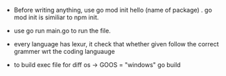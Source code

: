 - Before writing anything, use go mod init hello (name of package) . go mod init is similiar to npm init. <!--it is a good practice-->

- use go run main.go to run the file.
- every language has lexur, it check that whether given follow the correct grammer wrt the coding languauge

<!-- go help // use this to get know about functionality of any function , go env GOPATH  // tell you the path of go file in ur pc-->


- to build exec file for diff os -> GOOS = "windows" go build
